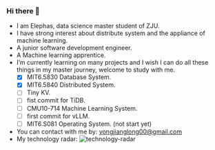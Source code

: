 ### Hi there 👋
- I am Elephas, data science master student of ZJU.
- I have strong interest about distribute system and the appliance of machine learning.
- A junior software development engineer.
- A Machine learning apprentice.
- I’m currently learning on many projects and I wish I can do all these things in my master journey, welcome to study with me.
  - [x] MIT6.5830 Database System.
  - [x] MIT6.5840 Distributed System.
  - [ ] Tiny KV. 
  - [ ] fist commit for TiDB.
  - [ ] CMU10-714 Machine Learning System.
  - [ ] first commit for vLLM.
  - [ ] MIT6.S081 Operating System. (not start yet)
- You can contact with me by: yongjianglong00@gmail.com
- My technology radar: ![technology-radar](https://github.com/elephas00/elephas00/assets/72189234/7d1ef455-822e-40e3-bde8-23af32a435a1)

